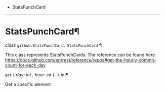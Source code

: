   + StatsPunchCard

* * *
# StatsPunchCard¶

_class_ `github.StatsPunchCard.`  `StatsPunchCard` ¶

This class represents StatsPunchCards. The reference can be found here https://docs.github.com/en/rest/reference/repos#get-the-hourly-commit-count-for-each-day

`get` ( _day: int_ , _hour: int_ ) → int¶

Get a specific element

